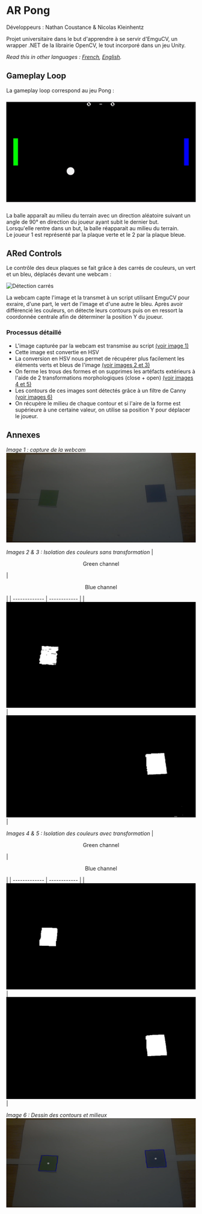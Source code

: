 # AR Pong

Développeurs : Nathan Coustance & Nicolas Kleinhentz

Projet universitaire dans le but d'apprendre à se servir d'EmguCV, un wrapper .NET de la librairie OpenCV, le tout incorporé dans un jeu Unity.

*Read this in other languages : [French](README.md), [English](README.en.md).*

## Gameplay Loop

La gameplay loop correspond au jeu Pong :

![Gameplay Loop](ReadmeResources/ARPong_GameplayLoop.gif)

La balle apparaît au milieu du terrain avec un direction aléatoire suivant un angle de 90° en direction du joueur ayant subit le dernier but.  
Lorsqu'elle rentre dans un but, la balle réapparait au milieu du terrain.  
Le joueur 1 est représenté par la plaque verte et le 2 par la plaque bleue.

## ARed Controls

Le contrôle des deux plaques se fait grâce à des carrés de couleurs, un vert et un bleu, déplacés devant une webcam :

![Détection carrés](ReadmeResources/ARPong_Detection.gif)

La webcam capte l'image et la transmet à un script utilisant EmguCV pour exraire, d'une part, le vert de l'image et d'une autre le bleu.
Après avoir différencié les couleurs, on détecte leurs contours puis on en ressort la coordonnée centrale afin de déterminer la position Y du joueur.

### Processus détaillé

- L'image capturée par la webcam est transmise au script [(voir image 1)](#Annexes)
- Cette image est convertie en HSV
- La conversion en HSV nous permet de récupérer plus facilement les éléments verts et bleus de l'image [(voir images 2 et 3)](#Annexes)
- On ferme les trous des formes et on supprimes les artéfacts extérieurs à l'aide de 2 transformations morphologiques (close + open) [(voir images 4 et 5)](#Annexes)
- Les contours de ces images sont détectés grâce à un filtre de Canny [(voir images 6)](#Annexes)
- On récupère le milieu de chaque contour et si l'aire de la forme est supérieure à une certaine valeur, on utilise sa position Y pour déplacer le joueur.

## Annexes

*Image 1 : capture de la webcam*
![Webcam](ReadmeResources/webcam.png)  

*Images 2 & 3 : Isolation des couleurs sans transformation*
| <p align="center">Green channel</p> | <p align="center">Blue channel</p> |
| ------------- | ------------ |
| <img src="ReadmeResources/green_before.png"/> | <img src="ReadmeResources/blue_before.png"/> |

*Images 4 & 5 : Isolation des couleurs avec transformation*
| <p align="center">Green channel</p> | <p align="center">Blue channel</p> |
| ------------- | ------------ |
| <img src="ReadmeResources/green.png"/> | <img src="ReadmeResources/blue.png"/> |

*Image 6 : Dessin des contours et milieux*
<img src="ReadmeResources/contours.png"/>